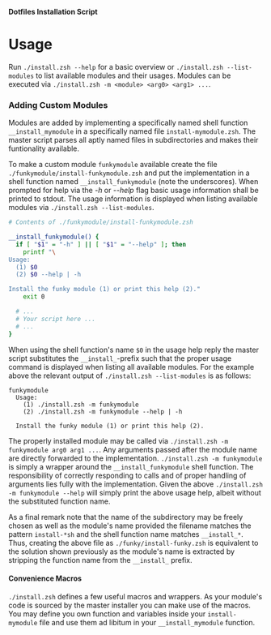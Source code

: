 **Dotfiles Installation Script**

# Usage

Run `./install.zsh --help` for a basic overview or
`./install.zsh --list-modules` to list available modules and their usages.
Modules can be executed via `./install.zsh -m <module> <arg0> <arg1> ...`.

### Adding Custom Modules

Modules are added by implementing a specifically named shell function
`__install_mymodule` in a specifically named file `install-mymodule.zsh`. The
master script parses all aptly named files in subdirectories and makes their
funtionality available.

To make a custom module `funkymodule` available create the file
`./funkymodule/install-funkymodule.zsh` and put the implementation in a shell
function named `__install_funkymodule` (note the underscores). When prompted for
help via the *-h* or *--help* flag basic usage information shall be printed to
stdout. The usage information is displayed when listing available modules via
`./install.zsh --list-modules`.

```sh
# Contents of ./funkymodule/install-funkymodule.zsh

__install_funkymodule() {
  if [ "$1" = "-h" ] || [ "$1" = "--help" ]; then
    printf "\
Usage:
  (1) $0
  (2) $0 --help | -h

Install the funky module (1) or print this help (2)."
    exit 0

  # ...
  # Your script here ...
  # ...
}
```

When using the shell function's name `$0` in the usage help reply the master
script substitutes the `__install_`-prefix such that the proper usage command is
displayed when listing all available modules. For the example above the relevant
output of `./install.zsh --list-modules` is as follows:

```
funkymodule
  Usage:
    (1) ./install.zsh -m funkymodule
    (2) ./install.zsh -m funkymodule --help | -h

  Install the funky module (1) or print this help (2).
```

The properly installed module may be called via
`./install.zsh -m funkymodule arg0 arg1 ...`. Any arguments passed after the
module name are directly forwarded to the implementation. `./install.zsh -m funkymodule`
is simply a wrapper around the `__install_funkymodule` shell function. The
responsibility of correctly responding to calls and of proper handling of arguments
lies fully with the implementation. Given the above `./install.zsh -m funkymodule --help`
will simply print the above usage help, albeit without the substituted function name.

As a final remark note that the name of the subdirectory may be freely chosen as
well as the module's name provided the filename matches the pattern
`install-*sh` and the shell function name matches `__install_*`. Thus, creating
the above file as `./funky/install-funky.zsh` is equivalent to the solution
shown previously as the module's name is extracted by stripping the function name
from the `__install_` prefix.

#### Convenience Macros

`./install.zsh` defines a few useful macros and wrappers. As your module's code
is sourced by the master installer you can make use of the macros. You may
define you own function and variables inside your `install-mymodule` file and
use them ad libitum in your `__install_mymodule` function.


